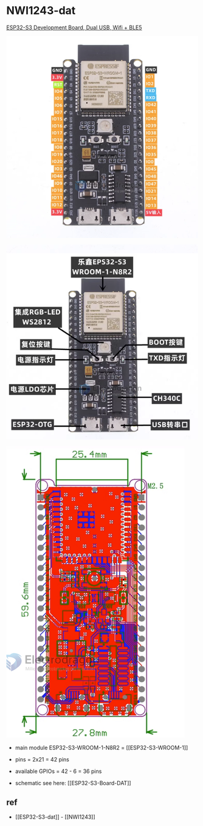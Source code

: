 
# NWI1243-dat


[ESP32-S3 Development Board, Dual USB, Wifi + BLE5](https://www.electrodragon.com/product/esp32-s3-development-board-dual-usb-wifi-ble5/)



![](2023-11-29-18-54-03.png)

![](2023-11-29-18-54-26.png)

![](2023-12-01-15-32-49.png)

- main module ESP32-S3-WROOM-1-N8R2 = [[ESP32-S3-WROOM-1]]

- pins = 2x21 = 42 pins 
- available GPIOs = 42 - 6 = 36 pins 

- schematic see here: [[ESP32-S3-Board-DAT]]





## ref 

- [[ESP32-S3-dat]] - [[NWI1243]]